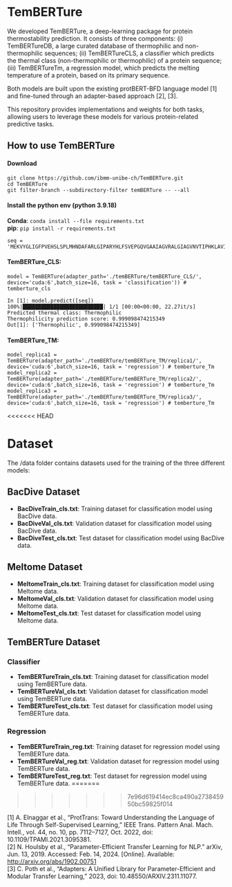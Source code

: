 # TemBERTure

We  developed TemBERTure, a deep-learning package for protein thermostability prediction. It consists of three components: 
(i) TemBERTureDB, a large curated database of thermophilic and non-thermophilic sequences;
(ii) TemBERTureCLS, a classifier  which predicts  the thermal class (non-thermophilic or thermophilic) of a protein sequence;
(iii) TemBERTureTm, a regression model, which predicts the melting temperature of a protein, based on its primary sequence. 

Both models are built upon the existing protBERT-BFD language model [1] and fine-tuned through an adapter-based approach [2], [3]. 

This repository provides implementations and weights for both tasks, allowing users to leverage these models for various protein-related predictive tasks.

## How to use TemBERTure

#### Download
```
git clone https://github.com/ibmm-unibe-ch/TemBERTure.git
cd TemBERTure
git filter-branch --subdirectory-filter temBERTure -- --all
```
#### Install the python env (python 3.9.18)

**Conda**:
`conda install --file requirements.txt`   
**pip**:
`pip install -r requirements.txt`   


```
seq = 'MEKVYGLIGFPVEHSLSPLMHNDAFARLGIPARYHLFSVEPGQVGAAIAGVRALGIAGVNVTIPHKLAVIPFLDEVDEHARRIGAVNTIINNDGRLIGFNTDGPGYVQALEEEMNITLDGKRILVIGAGGGARGIYFSLLSTAAERIDMANRTVEKAERLVREGEGGRSAYFSLAEAETRLDEYDIIINTTSVGMHPRVEVQPLSLERLRPGVIVSNIIYNPLETKWLKEAKARGARVQNGVGMLVYQGALAFEKWTGQWPDVNRMKQLVIEALRR'
```
#### TemBERTure_CLS:
```
model = TemBERTure(adapter_path='./temBERTure/temBERTure_CLS/', device='cuda:6',batch_size=16, task = 'classification')) # temberture_cls
```
```
In [1]: model.predict([seq])
100%|██████████████████████████| 1/1 [00:00<00:00, 22.27it/s]
Predicted thermal class: Thermophilic
Thermophilicity prediction score: 0.999098474215349
Out[1]: ['Thermophilic', 0.999098474215349]
```
#### TemBERTure_TM:
```
model_replica1 = TemBERTure(adapter_path='./temBERTure/temBERTure_TM/replica1/', device='cuda:6',batch_size=16, task = 'regression') # temberture_Tm
model_replica2 = TemBERTure(adapter_path='./temBERTure/temBERTure_TM/replica2/', device='cuda:6',batch_size=16, task = 'regression') # temberture_Tm
model_replica3 = TemBERTure(adapter_path='./temBERTure/temBERTure_TM/replica3/', device='cuda:6',batch_size=16, task = 'regression') # temberture_Tm
```


<<<<<<< HEAD
# Dataset
The /data folder contains datasets used for the training of the three different models:

## BacDive Dataset

- **BacDiveTrain_cls.txt**: Training dataset for classification model using BacDive data.
- **BacDiveVal_cls.txt**: Validation dataset for classification model using BacDive data.
- **BacDiveTest_cls.txt**: Test dataset for classification model using BacDive data.

## Meltome Dataset

- **MeltomeTrain_cls.txt**: Training dataset for classification model using Meltome data.
- **MeltomeVal_cls.txt**: Validation dataset for classification model using Meltome data.
- **MeltomeTest_cls.txt**: Test dataset for classification model using Meltome data.

## TemBERTure Dataset
### Classifier
- **TemBERTureTrain_cls.txt**: Training dataset for classification model using TemBERTure data.
- **TemBERTureVal_cls.txt**: Validation dataset for classification model using TemBERTure data.
- **TemBERTureTest_cls.txt**: Test dataset for classification model using TemBERTure data.
### Regression
- **TemBERTureTrain_reg.txt**: Training dataset for regression model using TemBERTure data.
- **TemBERTureVal_reg.txt**: Validation dataset for regression model using TemBERTure data.
- **TemBERTureTest_reg.txt**: Test dataset for regression model using TemBERTure data.
=======
>>>>>>> 7e96d619414ec8ca490a273845950bc59825f014

[1] A. Elnaggar et al., “ProtTrans: Toward Understanding the Language of Life Through Self-Supervised Learning,” IEEE Trans. Pattern Anal. Mach. Intell., vol. 44, no. 10, pp. 7112–7127, Oct. 2022, doi: 10.1109/TPAMI.2021.3095381.  
[2]	N. Houlsby et al., “Parameter-Efficient Transfer Learning for NLP.” arXiv, Jun. 13, 2019. Accessed: Feb. 14, 2024. [Online]. Available: http://arxiv.org/abs/1902.00751  
[3]	C. Poth et al., “Adapters: A Unified Library for Parameter-Efficient and Modular Transfer Learning,” 2023, doi: 10.48550/ARXIV.2311.11077.
